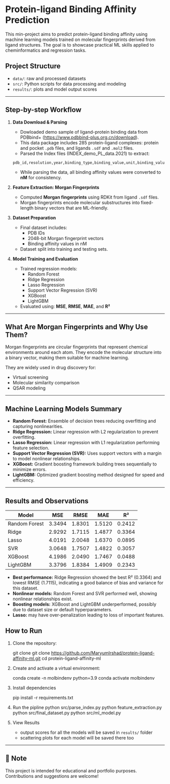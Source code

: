 # Protein-ligand Binding Affinity Prediction

This min-project aims to predict protein-ligand binding affinity using machine learning models trained on molecular fingerprints derived from ligand structures. The goal is to showcase practical ML skills applied to cheminformatics and regression tasks.
 

## Project Structure 
- `data/`: raw and processed datasets  
- `src/`: Python scripts for data processing and modeling 
- `results/`: plots and model output scores

---

## Step-by-step Workflow

1. **Data Download & Parsing**  
   - Dowloaded demo sample of ligand-protein binding data from PDBbind+ (https://www.pdbbind-plus.org.cn/download).
   - This data package includes 285 protein-ligand complexes: protein and pocket `.pdb` files, and ligands `.sdf` and `.mol2` files.
   - Parsed the Index files (INDEX_demo_PL_data.2021) to extract:
   ```
   pdb_id,resolution,year,binding_type,binding_value,unit,binding_value_nM,ligand_name
   ```
   - While parsing the data, all binding affinity values were converted to **nM** for consistency. 

2. **Feature Extraction: Morgan Fingerprints**  
   - Computed **Morgan fingerprints** using RDKit from ligand `.sdf` files.  
   - Morgan fingerprints encode molecular substructures into fixed-length binary vectors that are ML-friendly.

3. **Dataset Preparation**  
   - Final dataset includes:
     - PDB IDs  
     - 2048-bit Morgan fingerprint vectors  
     - Binding affinity values in nM  
   - Dataset split into training and testing sets.

4. **Model Training and Evaluation**  
   - Trained regression models:
     - Random Forest  
     - Ridge Regression  
     - Lasso Regression  
     - Support Vector Regression (SVR)  
     - XGBoost  
     - LightGBM  
   - Evaluated using: **MSE**, **RMSE**, **MAE**, and **R²**


---

## What Are Morgan Fingerprints and Why Use Them?

Morgan fingerprints are circular fingerprints that represent chemical environments around each atom. They encode the molecular structure into a binary vector, making them suitable for machine learning.

They are widely used in drug discovery for:
- Virtual screening  
- Molecular similarity comparison  
- QSAR modeling

---

## Machine Learning Models Summary

- **Random Forest:** Ensemble of decision trees reducing overfitting and capturing nonlinearities.  
- **Ridge Regression:** Linear regression with L2 regularization to prevent overfitting.  
- **Lasso Regression:** Linear regression with L1 regularization performing feature selection.  
- **Support Vector Regression (SVR):** Uses support vectors with a margin to model nonlinear relationships.  
- **XGBoost:** Gradient boosting framework building trees sequentially to minimize errors.  
- **LightGBM:** Optimized gradient boosting method designed for speed and efficiency.

---

## Results and Observations

| Model         | MSE    | RMSE   | MAE    | R²     |
|---------------|--------|--------|--------|--------|
| Random Forest | 3.3494 | 1.8301 | 1.5120 | 0.2412 |
| Ridge         | 2.9292 | 1.7115 | 1.4877 | 0.3364 |
| Lasso         | 4.0191 | 2.0048 | 1.6370 | 0.0895 |
| SVR           | 3.0648 | 1.7507 | 1.4822 | 0.3057 |
| XGBoost       | 4.1986 | 2.0490 | 1.7467 | 0.0488 |
| LightGBM      | 3.3796 | 1.8384 | 1.4909 | 0.2343 |

- **Best performance:** Ridge Regression showed the best R² (0.3364) and lowest RMSE (1.7115), indicating a good balance of bias and variance for this dataset.  
- **Nonlinear models:** Random Forest and SVR performed well, showing nonlinear relationships exist.  
- **Boosting models:** XGBoost and LightGBM underperformed, possibly due to dataset size or default hyperparameters.  
- **Lasso:** may have over-penalization leading to loss of important features.


## How to Run

1. Clone the repository:
   
   git clone git clone https://github.com/MaryumIrshad/protein-ligand-affinity-ml.git
   cd protein-ligand-affinity-ml

3. Create and activate a virtual environment:
   
   conda create -n molbindenv python=3.9
   conda activate molbindenv

4. Install dependencies

   pip install -r requirements.txt

5. Run the pipline
   python src/parse_index.py
   python feature_extraction.py
   python src/final_dataset.py
   python src/ml_model.py

6. View Results
   - output scores for all the models will be saved in `results/` folder
   - scattering plots for each model will be saved there too

---

## 📌 Note

This project is intended for educational and portfolio purposes.  
Contributions and suggestions are welcome!
